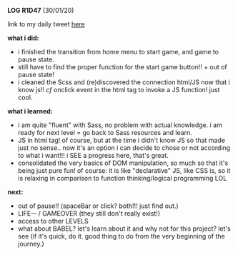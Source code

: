 **LOG R1D47** (30/01/20)

link to my daily tweet [here](https://twitter.com/Nightcoder2/status/1222776977981046785)

**what i did:**

- i finished the transition from home menu to start game, and game to pause state.
- still have to find the proper function for the start game button!! + out of pause state!
- i cleaned the Scss and (re)discovered the connection html/JS now that i know js!! *cf* onclick event in the html tag to invoke a JS function! just cool.

**what i learned:**

- i am quite "fluent" with Sass, no problem with actual knowledge. i am ready for next level = go back to Sass resources and learn.
- JS in html tag! of course, but at the time i didn't know JS so that made just no sense.. now it's an option i can decide to chose or not according to what i want!!! i SEE a progress here, that's great.
- consolidated the very basics of DOM manipulation, so much so that it's being just pure fun! of course: it is like "declarative" JS, like CSS is, so it is relaxing in comparison to function thinking/logical programming LOL

**next:**

- out of pause!! (spaceBar or click? both!!! just find out.)
- LIFE-- / GAMEOVER (they still don't really exist!)
- access to other LEVELS
- what about BABEL? let's learn about it and why not for this project? let's see (if it's quick, do it. good thing to do from the very beginning of the journey.)
